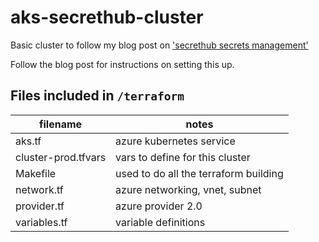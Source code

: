 # aks-secrethub-cluster

Basic cluster to follow my blog post on ['secrethub secrets management'](/some/url)

Follow the blog post for instructions on setting this up.

## Files included in `/terraform`

| filename | notes |
| --- | --- |
| aks.tf | azure kubernetes service |
| cluster-prod.tfvars | vars to define for this cluster |
| Makefile | used to do all the terraform building |
| network.tf | azure networking, vnet, subnet |
| provider.tf | azure provider 2.0 |
| variables.tf | variable definitions |
